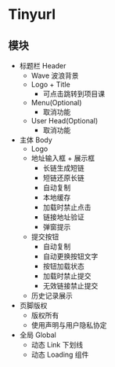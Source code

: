 # Tinyurl

## 模块

- 标题栏 Header
  - Wave 波浪背景
  - Logo + Title
    - 可点击跳转到项目课
  - Menu(Optional)
    - 取消功能
  - User Head(Optional)
    - 取消功能
- 主体 Body
  - Logo
  - 地址输入框 + 展示框
    - 长链生成短链
    - 短链还原长链
    - 自动复制
    - 本地缓存
    - 加载时禁止点击
    - 链接地址验证
    - 弹窗提示
  - 提交按钮
    - 自动复制
    - 自动更换按钮文字
    - 按钮加载状态
    - 加载时禁止提交
    - 无效链接禁止提交
  - 历史记录展示
- 页脚版权
  - 版权所有
  - 使用声明与用户隐私协定
- 全局 Global
  - 动态 Link 下划线
  - 动态 Loading 组件
